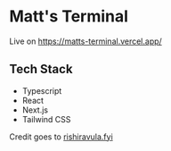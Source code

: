 # Matt's Terminal
Live on https://matts-terminal.vercel.app/
## Tech Stack
- Typescript
- React
- Next.js
- Tailwind CSS

<!-- ![alt text](image.png) -->

Credit goes to [rishiravula.fyi](https://rishiravula.fyi)
